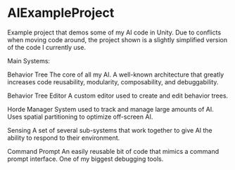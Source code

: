 # AIExampleProject

Example project that demos some of my AI code in Unity.
Due to conflicts when moving code around, the project shown is a slightly simplified version of the code I currently use. 

Main Systems:

Behavior Tree
  The core of all my AI. A well-known architecture that greatly increases code reusability, modularity, composability, and debuggability.

Behavior Tree Editor
  A custom editor used to create and edit behavior trees. 

Horde Manager
  System used to track and manage large amounts of AI. Uses spatial partitioning to optimize off-screen AI.

Sensing
  A set of several sub-systems that work together to give AI the ability to respond to their environment.

Command Prompt
  An easily reusable bit of code that mimics a command prompt interface. One of my biggest debugging tools.
